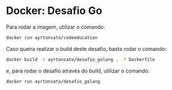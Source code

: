 # Docker: Desafio Go

Para rodar a imagem, utilizar o comando:
```sh
docker run ayrtonsato/codeeducation
```


Caso queira realizar o build deste desafio, basta rodar o comando:
```sh
docker build -t ayrtonsato/desafio_golang . -f Dockerfile
```
e, para rodar o desafio através do build, utilizar o comando:
```sh
docker run ayrtonsato/desafio_golang
```

